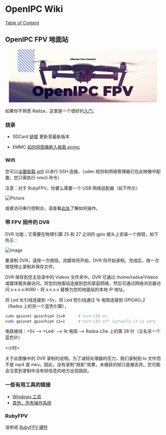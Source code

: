 # OpenIPC Wiki
[Table of Content](../README.md)

OpenIPC FPV 地面站 
--------------------------

<p align="center">
  <img src="https://github.com/OpenIPC/wiki/blob/master/images/fpv-logo.jpg?raw=true" alt="Logo"/>
</p>


如果你不熟悉 Radza，这里是一个很好的[入门](https://wiki.radxa.com/Zero/getting_started)。

### 烧录

* SDCard 
[链接](https://github.com/OpenIPC/sbc-groundstations/releases) 更新至最新版本

* EMMC 
[如何将图像刷入板载 emmc](https://github.com/OpenIPC/sbc-groundstations/blob/master/radxa_pi_zero_3w/flashing_to_the_onboard_memory.md)


### Wifi

您可以[设置板载 wifi](https://github.com/OpenIPC/sbc-groundstations/blob/master/radxa_pi_zero_3w/headless_setup.md#setup-of-autoconnect-on-boot) 以进行 SSH 连接。（udev 规则和网络管理器已在此映像中配置，您只需执行 nmcli 命令）

注意：对于 RubyFPV，你要么需要一个 USB 网络适配器（如下所示）

 ![Picture](../images/fpv-radxa-usbc-lan.png)

或者访问串行控制台，请查看[此处](https://wiki.radxa.com/Zero/dev/serial-console)了解如何操作。

### 带 FPV 固件的 DVR

DVR 功能；它需要在物理引脚 25 和 27 之间的 gpio 接头上安装一个按钮，如下所示：


![image](../images/fpv-radxa-gpio.png)

要录制 DVR，请按一次按钮。流媒体将开始，DVR 将开始录制。完成后，按一次按钮停止录制并保存文件。

DVR 保存到您主目录中的 Videos 文件夹中。DVR 可​​通过 /home/radxa/Videos 或媒体服务器访问。将您的地面站连接到您的家庭网络，然后可通过网络浏览器访问 x.x.x.x:8080 - 将 x.x.x.x 替换为您的地面站的本地 IP 地址。

将 Led 长引线连接到 +5v，将 Led 短引线通过 1k 电阻连接到 GPIOAO_2（Radxa 上的另一个蓝色引脚），

```bash
sudo gpioset gpiochip4 11=0      # turn LED on
sudo gpioset gpiochip4 11=1      # turn LED off (actually it is very                             # simply lit because i guess logic level 0 is not 0 volts)
```

电路接线：+5v —> +Led- —-> 1k 电阻 —> Radxa z3w 上的第 28 针（又名另一个蓝色针）

<小时>

关于此图像中的 DVR 录制的说明。为了减轻处理器的压力，我们录制到 ts 文件而不是 mp4 或 mkv。因此，没有录制"拖影"效果，未捕获的帧只是被丢弃。您可能会注意到录制中没有帧信息的地方出现跳跃。

### 一些有用工具的链接

* [Windows 工具](https://dl.radxa.com/zero/tools/windows/)
* [其他，所有操作系统](https://dl.radxa.com/tools/)

### RubyFPV 
请参阅 [RubyFPV 硬件](https://rubyfpv.com/hardware.php)

